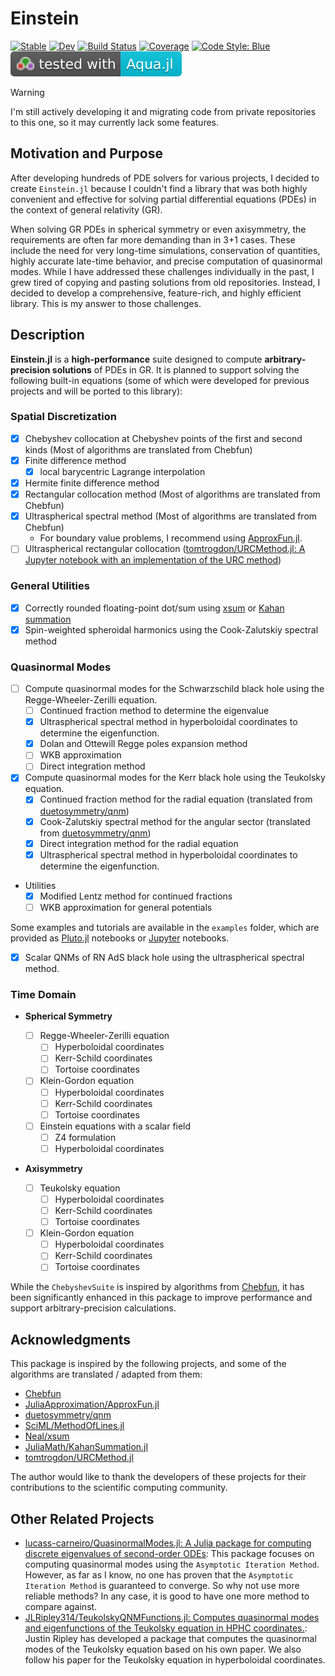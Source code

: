 # Einstein

[![Stable](https://img.shields.io/badge/docs-stable-blue.svg)](https://AuroraDysis.github.io/Einstein.jl/stable/)
[![Dev](https://img.shields.io/badge/docs-dev-blue.svg)](https://AuroraDysis.github.io/Einstein.jl/dev/)
[![Build Status](https://github.com/AuroraDysis/Einstein.jl/actions/workflows/CI.yml/badge.svg?branch=main)](https://github.com/AuroraDysis/Einstein.jl/actions/workflows/CI.yml?query=branch%3Amain)
[![Coverage](https://codecov.io/gh/AuroraDysis/Einstein.jl/graph/badge.svg?token=C99DVUUULL)](https://codecov.io/gh/AuroraDysis/Einstein.jl)
[![Code Style: Blue](https://img.shields.io/badge/code%20style-blue-4495d1.svg)](https://github.com/invenia/BlueStyle)
[![Aqua](https://raw.githubusercontent.com/JuliaTesting/Aqua.jl/master/badge.svg)](https://github.com/JuliaTesting/Aqua.jl)

> [!WARNING]  
> I'm still actively developing it and migrating code from private repositories to this one, so it may currently lack some features.

## Motivation and Purpose

After developing hundreds of PDE solvers for various projects, I decided to create `Einstein.jl` because I couldn't find a library that was both highly convenient and effective for solving partial differential equations (PDEs) in the context of general relativity (GR).

When solving GR PDEs in spherical symmetry or even axisymmetry, the requirements are often far more demanding than in 3+1 cases. These include the need for very long-time simulations, conservation of quantities, highly accurate late-time behavior, and precise computation of quasinormal modes. While I have addressed these challenges individually in the past, I grew tired of copying and pasting solutions from old repositories. Instead, I decided to develop a comprehensive, feature-rich, and highly efficient library. This is my answer to those challenges.

## Description

**Einstein.jl** is a **high-performance** suite designed to compute **arbitrary-precision solutions** of PDEs in GR. It is planned to support solving the following built-in equations (some of which were developed for previous projects and will be ported to this library):

### Spatial Discretization

- [x] Chebyshev collocation at Chebyshev points of the first and second kinds (Most of algorithms are translated from Chebfun)
- [x] Finite difference method
  - [x] local barycentric Lagrange interpolation
- [x] Hermite finite difference method
- [x] Rectangular collocation method (Most of algorithms are translated from Chebfun)
- [x] Ultraspherical spectral method (Most of algorithms are translated from Chebfun)
  - For boundary value problems, I recommend using [ApproxFun.jl](https://github.com/JuliaApproximation/ApproxFun.jl).
- [ ] Ultraspherical rectangular collocation ([tomtrogdon/URCMethod.jl: A Jupyter notebook with an implementation of the URC method](https://github.com/tomtrogdon/URCMethod.jl))

### General Utilities

- [x] Correctly rounded floating-point dot/sum using [xsum](https://arxiv.org/abs/1505.05571) or [Kahan summation](https://en.wikipedia.org/wiki/Kahan_summation_algorithm)
- [x] Spin-weighted spheroidal harmonics using the Cook-Zalutskiy spectral method

### Quasinormal Modes

- [ ] Compute quasinormal modes for the Schwarzschild black hole using the Regge-Wheeler-Zerilli equation.
  - [ ] Continued fraction method to determine the eigenvalue
  - [x] Ultraspherical spectral method in hyperboloidal coordinates to determine the eigenfunction.
  - [x] Dolan and Ottewill Regge poles expansion method
  - [ ] WKB approximation
  - [ ] Direct integration method
- [x] Compute quasinormal modes for the Kerr black hole using the Teukolsky equation.
  - [x] Continued fraction method for the radial equation (translated from [duetosymmetry/qnm](https://github.com/duetosymmetry/qnm))
  - [x] Cook-Zalutskiy spectral method for the angular sector (translated from [duetosymmetry/qnm](https://github.com/duetosymmetry/qnm))
  - [x] Direct integration method for the radial equation
  - [x] Ultraspherical spectral method in hyperboloidal coordinates to determine the eigenfunction.
- Utilities
  - [x] Modified Lentz method for continued fractions
  - [ ] WKB approximation for general potentials

Some examples and tutorials are available in the `examples` folder, which are provided as [Pluto.jl](https://plutojl.org/) notebooks or [Jupyter](https://jupyter.org/) notebooks.

- [x] Scalar QNMs of RN AdS black hole using the ultraspherical spectral method.

### Time Domain

- **Spherical Symmetry**

  - [ ] Regge-Wheeler-Zerilli equation
    - [ ] Hyperboloidal coordinates
    - [ ] Kerr-Schild coordinates
    - [ ] Tortoise coordinates
  - [ ] Klein-Gordon equation
    - [ ] Hyperboloidal coordinates
    - [ ] Kerr-Schild coordinates
    - [ ] Tortoise coordinates
  - [ ] Einstein equations with a scalar field
    - [ ] Z4 formulation
    - [ ] Hyperboloidal coordinates

- **Axisymmetry**

  - [ ] Teukolsky equation
    - [ ] Hyperboloidal coordinates
    - [ ] Kerr-Schild coordinates
    - [ ] Tortoise coordinates
  - [ ] Klein-Gordon equation
    - [ ] Hyperboloidal coordinates
    - [ ] Kerr-Schild coordinates
    - [ ] Tortoise coordinates

While the `ChebyshevSuite` is inspired by algorithms from [Chebfun](https://www.chebfun.org/), it has been significantly enhanced in this package to improve performance and support arbitrary-precision calculations.

## Acknowledgments

This package is inspired by the following projects, and some of the algorithms are translated / adapted from them:

- [Chebfun](https://www.chebfun.org/)
- [JuliaApproximation/ApproxFun.jl](https://github.com/JuliaApproximation/ApproxFun.jl)
- [duetosymmetry/qnm](https://github.com/duetosymmetry/qnm)
- [SciML/MethodOfLines.jl](https://github.com/SciML/MethodOfLines.jl)
- [Neal/xsum](https://gitlab.com/radfordneal/xsum)
- [JuliaMath/KahanSummation.jl](https://github.com/JuliaMath/KahanSummation.jl)
- [tomtrogdon/URCMethod.jl](https://github.com/tomtrogdon/URCMethod.jl)

The author would like to thank the developers of these projects for their contributions to the scientific computing community.

## Other Related Projects

- [lucass-carneiro/QuasinormalModes.jl: A Julia package for computing discrete eigenvalues of second-order ODEs](https://github.com/lucass-carneiro/QuasinormalModes.jl): This package focuses on computing quasinormal modes using the `Asymptotic Iteration Method`. However, as far as I know, no one has proven that the `Asymptotic Iteration Method` is guaranteed to converge. So why not use more reliable methods? In any case, it is good to have one more method to compare against.
- [JLRipley314/TeukolskyQNMFunctions.jl: Computes quasinormal modes and eigenfunctions of the Teukolsky equation in HPHC coordinates.](https://github.com/JLRipley314/TeukolskyQNMFunctions.jl): Justin Ripley has developed a package that computes the quasinormal modes of the Teukolsky equation based on his own paper. We also follow his paper for the Teukolsky equation in hyperboloidal coordinates.
